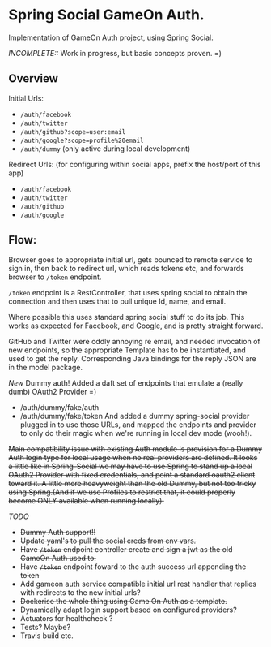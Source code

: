 # Spring Social GameOn Auth.

Implementation of GameOn Auth project, using Spring Social. 

*INCOMPLETE::* Work in progress, but basic concepts proven. =)

## Overview

Initial Urls:
- `/auth/facebook`
- `/auth/twitter`
- `/auth/github?scope=user:email`
- `/auth/google?scope=profile%20email`
- `/auth/dummy` (only active during local development)

Redirect Urls: (for configuring within social apps, prefix the host/port of this app)
- `/auth/facebook`
- `/auth/twitter`
- `/auth/github`
- `/auth/google`

## Flow:

Browser goes to appropriate initial url, gets bounced to remote service to sign in, then back to redirect url, which reads tokens etc, and forwards browser to `/token` endpoint. 

`/token` endpoint is a RestController, that uses spring social to obtain the connection and then uses that to pull unique Id, name, and email.

Where possible this uses standard spring social stuff to do its job. This works as expected for Facebook, and Google, and is pretty straight forward.

GitHub and Twitter were oddly annoying re email, and needed invocation of new endpoints, so the 
appropriate Template has to be instantiated, and used to get the reply. Corresponding Java bindings
for the reply JSON are in the model package. 

*New* Dummy auth! 
Added a daft set of endpoints that emulate a (really dumb) OAuth2 Provider =)
- /auth/dummy/fake/auth
- /auth/dummy/fake/token
And added a dummy spring-social provider plugged in to use those URLs, and mapped the endpoints and provider to only do their magic when we're running in local dev mode (wooh!). 

~~Main compatibility issue with existing Auth module is provision for a Dummy Auth login type for local usage when no real providers are defined. It looks a little like in Spring-Social we may have to use Spring to stand up a local OAuth2 Provider with fixed credentials, and point a standard oauth2 client toward it. A little more heavyweight than the old Dummy, but not too tricky using Spring.(And if we use Profiles to restrict that, it could properly become ONLY available when running locally).~~

*TODO*

- ~~Dummy Auth support!!~~
- ~~Update yaml's to pull the social creds from env vars.~~
- ~~Have `/token` endpoint controller create and sign a jwt as the old GameOn Auth used to.~~
- ~~Have `/token` endpoint foward to the auth success url appending the token~~
- Add gameon auth service compatible initial url rest handler that replies with redirects to the new initial urls?
- ~~Dockerise the whole thing using Game On Auth as a template.~~
- Dynamically adapt login support based on configured providers?
- Actuators for healthcheck ?
- Tests? Maybe?
- Travis build etc.



